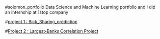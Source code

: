 #solomon_portfolio
Data Science and Machine Learning portfolio and i did an internship at 1stop company


#[project 1 : Bick_Sharing_prediction](https://github.com/Bakison/solomon_portfolio.git)

#[Project 2 : Largest-Banks Correlation Project](https://github.com/Bakison/solomon_portfolio.git)
